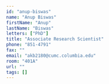 ```yaml
---
id: "anup-biswas"
name: "Anup Biswas"
firstName: "Anup"
lastName: "Biswas"
letters: ["PhD"]
title: "Associate Research Scientist"
phone: "851-4791"
fax: ""
email: "akb2180@cumc.columbia.edu"
room: "401A"
url: ""
tags: []
---
```

